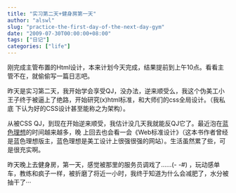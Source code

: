 ```yaml
---
title: "实习第二天+健身房第一天"
author: "alswl"
slug: "practice-the-first-day-of-the-next-day-gym"
date: "2009-07-30T00:00:00+08:00"
tags: ["日记"]
categories: ["life"]
---
```


刚完成主管布置的Html设计，本来计划今天完成，结果提前到上午10点。看看主管不在，就偷偷写一篇日志吧。

昨天是实习第二天，我开始学会享受QJ，没办法，逆来顺受么，我这个伪美工小王子终于被逼上了绝路，开始研究(x)html标准，和大师们的css全局设计。（我私底
下认为好的CSS设计甚至能称之为架构）。

从被CSS QJ，到现在开始逆来顺受，我估计没几天我就能反QJ它了。最近泡在[蓝色理想](http://www.blueidea.com)的时间越来越多，晚
上回去也会看一会《Web标准设计》（这本书作者曾经是蓝色理想版主，蓝色理想是美工设计上很强很强的网站）。生活虽然累了些，可是很充实啊。

昨天晚上去健身房，第一天，感觉被那里的服务员调戏了……(- -#)
，玩动感单车，教练和疯子一样，被折磨了将近一小时，我终于知道为什么会减肥了，水分被抽干了···
